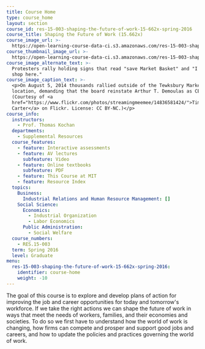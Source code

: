 ```yaml
---
title: Course Home
type: course_home
layout: section
course_id: res-15-003-shaping-the-future-of-work-15-662x-spring-2016
course_title: Shaping the Future of Work (15.662x)
course_image_url: >-
  https://open-learning-course-data-ci.s3.amazonaws.com/res-15-003-shaping-the-future-of-work-15-662x-spring-2016/a55670dbf5fc5344ca7164f239ab901a_res-15-003s16.jpg
course_thumbnail_image_url: >-
  https://open-learning-course-data-ci.s3.amazonaws.com/res-15-003-shaping-the-future-of-work-15-662x-spring-2016/c53fc2fc9a4ab00a45b7d985632e0989_res-15-003s16-th.jpg
course_image_alternate_text: >-
  Protesters rally holding signs that read "save Market Basket" and "I won't
  shop here."
course_image_caption_text: >-
  <p>On August 5, 2014 thousands rallied outside of the Tewksbury Market Basket
  location, demanding that the board reinstate Arthur T. Demoulas as CEO.
  (Courtesy of <a
  href="https://www.flickr.com/photos/streamingmeemee/14836581424/">Tim
  Carter</a> on Flickr. License: CC BY-NC.)</p>
course_info:
  instructors:
    - Prof. Thomas Kochan
  departments:
    - Supplemental Resources
  course_features:
    - feature: Interactive assessments
    - feature: AV lectures
      subfeature: Video
    - feature: Online textbooks
      subfeature: PDF
    - feature: This Course at MIT
    - feature: Resource Index
  topics:
    Business:
      Industrial Relations and Human Resource Management: []
    Social Science:
      Economics:
        - Industrial Organization
        - Labor Economics
      Public Administration:
        - Social Welfare
  course_numbers:
    - RES.15-003
  term: Spring 2016
  level: Graduate
menu:
  res-15-003-shaping-the-future-of-work-15-662x-spring-2016:
    identifier: course-home
    weight: -10
---
```

The goal of this course is to explore and develop plans of action for improving the job and career opportunities for today and tomorrow's workforce. If we take the right actions we can shape the future of work in ways that meet the needs of workers, families, and their economies and societies. To do so we first have to understand how the world of work is changing, how firms can compete and prosper and support good jobs and careers, and how to update the policies and practices governing the world of work.
